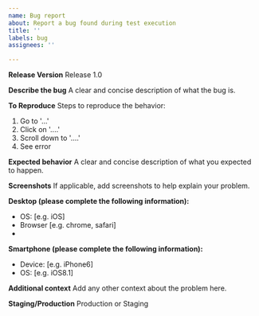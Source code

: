 ```yaml
---
name: Bug report
about: Report a bug found during test execution
title: ''
labels: bug
assignees: ''

---
```


**Release Version**
Release 1.0

**Describe the bug**
A clear and concise description of what the bug is.

**To Reproduce**
Steps to reproduce the behavior:
1. Go to '...'
2. Click on '....'
3. Scroll down to '....'
4. See error

**Expected behavior**
A clear and concise description of what you expected to happen.

**Screenshots**
If applicable, add screenshots to help explain your problem.

**Desktop (please complete the following information):**
 - OS: [e.g. iOS]
 - Browser [e.g. chrome, safari]
 - 

**Smartphone (please complete the following information):**
 - Device: [e.g. iPhone6]
 - OS: [e.g. iOS8.1]


**Additional context**
Add any other context about the problem here.

**Staging/Production**
Production or Staging
